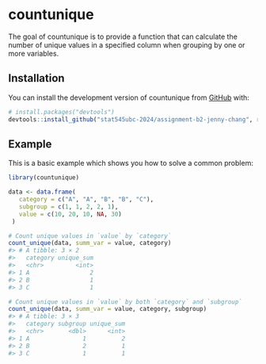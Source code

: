 
<!-- README.md is generated from README.Rmd. Please edit that file -->

# countunique

<!-- badges: start -->
<!-- badges: end -->

The goal of countunique is to provide a function that can calculate the
number of unique values in a specified column when grouping by one or
more variables.

## Installation

You can install the development version of countunique from
[GitHub](https://github.com/) with:

``` r
# install.packages("devtools")
devtools::install_github("stat545ubc-2024/assignment-b2-jenny-chang", ref = "0.1.0")
```

## Example

This is a basic example which shows you how to solve a common problem:

``` r
library(countunique)

data <- data.frame(
   category = c("A", "A", "B", "B", "C"),
   subgroup = c(1, 1, 2, 2, 1),
   value = c(10, 20, 10, NA, 30)
 )

# Count unique values in `value` by `category`
count_unique(data, summ_var = value, category)
#> # A tibble: 3 × 2
#>   category unique_sum
#>   <chr>         <int>
#> 1 A                 2
#> 2 B                 1
#> 3 C                 1

# Count unique values in `value` by both `category` and `subgroup`
count_unique(data, summ_var = value, category, subgroup)
#> # A tibble: 3 × 3
#>   category subgroup unique_sum
#>   <chr>       <dbl>      <int>
#> 1 A               1          2
#> 2 B               2          1
#> 3 C               1          1
```
